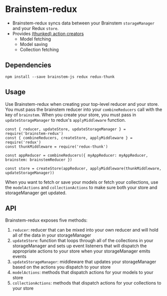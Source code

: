 # Brainstem-redux

- Brainstem-redux syncs data between your Brainstem `storageManager` and your Redux `store`.
- Provides [(thunked) action creators](http://redux.js.org/docs/advanced/AsyncActions.html)
  - Model fetching
  - Model saving
  - Collection fetching

## Dependencies

    npm install --save brainstem-js redux redux-thunk

## Usage
Use Brainstem-redux when creating your top-level reducer and your store. You must pass the brainstem reducer into your `combineReducers` call with the key of `brainstem`. When you create your store, you must pass in `updateStorageManager` to redux's `applyMiddleware` function.
```
const { reducer, updateStore, updateStorageManager } = require('brainstem-redux')
const { combineReducers, createStore, applyMiddleware } = require('redux')
const thunkMiddleware = require('redux-thunk')

const appReducer = combineReducers({ myAppReducer: myAppReducer, brainstem: brainstemReducer })

const store = createStore(appReducer, applyMiddleware(thunkMiddleware, updateStorageManager))
```

When you want to fetch or save your models or fetch your collections, use the `modelActions` and `collectionActions` to make sure both your store and storageManager get updated.

## API
Brainstem-redux exposes five methods:
1. `reducer`: reducer that can be mixed into your own reducer and will hold all of the data in your storageManager
2. `updateStore`: function that loops through all of the collections in your storageManager and sets up event listeners that will dispatch the appropriate actions to your store when your storageManager emits events
3. `updateStorageManager`: middleware that updates your storageManager based on the actions you dispatch to your store
4. `modelActions`: methods that dispatch actions for your models to your store
5. `collectionActions`: methods that dispatch actions for your collections to your store
